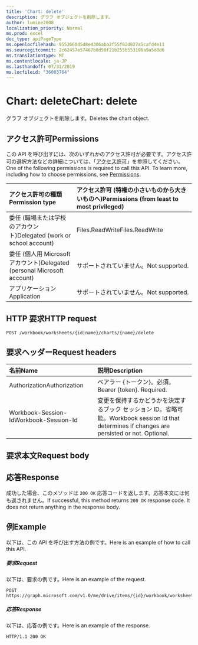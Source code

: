 ```yaml
---
title: 'Chart: delete'
description: グラフ オブジェクトを削除します。
author: lumine2008
localization_priority: Normal
ms.prod: excel
doc_type: apiPageType
ms.openlocfilehash: 9553660d5d8e4306aba2f55f62d827a5cafd4e11
ms.sourcegitcommit: 2c62457e57467b8d50f21b255b553106a9a5d8d6
ms.translationtype: MT
ms.contentlocale: ja-JP
ms.lasthandoff: 07/31/2019
ms.locfileid: "36003764"
---
```

# <a name="chart-delete"></a><span data-ttu-id="22a9b-103">Chart: delete</span><span class="sxs-lookup"><span data-stu-id="22a9b-103">Chart: delete</span></span>

<span data-ttu-id="22a9b-104">グラフ オブジェクトを削除します。</span><span class="sxs-lookup"><span data-stu-id="22a9b-104">Deletes the chart object.</span></span>
## <a name="permissions"></a><span data-ttu-id="22a9b-105">アクセス許可</span><span class="sxs-lookup"><span data-stu-id="22a9b-105">Permissions</span></span>
<span data-ttu-id="22a9b-p101">この API を呼び出すには、次のいずれかのアクセス許可が必要です。アクセス許可の選択方法などの詳細については、「[アクセス許可](/graph/permissions-reference)」を参照してください。</span><span class="sxs-lookup"><span data-stu-id="22a9b-p101">One of the following permissions is required to call this API. To learn more, including how to choose permissions, see [Permissions](/graph/permissions-reference).</span></span>

|<span data-ttu-id="22a9b-108">アクセス許可の種類</span><span class="sxs-lookup"><span data-stu-id="22a9b-108">Permission type</span></span>      | <span data-ttu-id="22a9b-109">アクセス許可 (特権の小さいものから大きいものへ)</span><span class="sxs-lookup"><span data-stu-id="22a9b-109">Permissions (from least to most privileged)</span></span>              |
|:--------------------|:---------------------------------------------------------|
|<span data-ttu-id="22a9b-110">委任 (職場または学校のアカウント)</span><span class="sxs-lookup"><span data-stu-id="22a9b-110">Delegated (work or school account)</span></span> | <span data-ttu-id="22a9b-111">Files.ReadWrite</span><span class="sxs-lookup"><span data-stu-id="22a9b-111">Files.ReadWrite</span></span>    |
|<span data-ttu-id="22a9b-112">委任 (個人用 Microsoft アカウント)</span><span class="sxs-lookup"><span data-stu-id="22a9b-112">Delegated (personal Microsoft account)</span></span> | <span data-ttu-id="22a9b-113">サポートされていません。</span><span class="sxs-lookup"><span data-stu-id="22a9b-113">Not supported.</span></span>    |
|<span data-ttu-id="22a9b-114">アプリケーション</span><span class="sxs-lookup"><span data-stu-id="22a9b-114">Application</span></span> | <span data-ttu-id="22a9b-115">サポートされていません。</span><span class="sxs-lookup"><span data-stu-id="22a9b-115">Not supported.</span></span> |

## <a name="http-request"></a><span data-ttu-id="22a9b-116">HTTP 要求</span><span class="sxs-lookup"><span data-stu-id="22a9b-116">HTTP request</span></span>
<!-- { "blockType": "ignored" } -->
```http
POST /workbook/worksheets/{id|name}/charts/{name}/delete

```
## <a name="request-headers"></a><span data-ttu-id="22a9b-117">要求ヘッダー</span><span class="sxs-lookup"><span data-stu-id="22a9b-117">Request headers</span></span>
| <span data-ttu-id="22a9b-118">名前</span><span class="sxs-lookup"><span data-stu-id="22a9b-118">Name</span></span>       | <span data-ttu-id="22a9b-119">説明</span><span class="sxs-lookup"><span data-stu-id="22a9b-119">Description</span></span>|
|:---------------|:----------|
| <span data-ttu-id="22a9b-120">Authorization</span><span class="sxs-lookup"><span data-stu-id="22a9b-120">Authorization</span></span>  | <span data-ttu-id="22a9b-p102">ベアラー {トークン}。必須。</span><span class="sxs-lookup"><span data-stu-id="22a9b-p102">Bearer {token}. Required.</span></span> |
| <span data-ttu-id="22a9b-123">Workbook-Session-Id</span><span class="sxs-lookup"><span data-stu-id="22a9b-123">Workbook-Session-Id</span></span>  | <span data-ttu-id="22a9b-p103">変更を保持するかどうかを決定するブック セッション ID。省略可能。</span><span class="sxs-lookup"><span data-stu-id="22a9b-p103">Workbook session Id that determines if changes are persisted or not. Optional.</span></span>|

## <a name="request-body"></a><span data-ttu-id="22a9b-126">要求本文</span><span class="sxs-lookup"><span data-stu-id="22a9b-126">Request body</span></span>

## <a name="response"></a><span data-ttu-id="22a9b-127">応答</span><span class="sxs-lookup"><span data-stu-id="22a9b-127">Response</span></span>

<span data-ttu-id="22a9b-p104">成功した場合、このメソッドは `200 OK` 応答コードを返します。応答本文には何も返されません。</span><span class="sxs-lookup"><span data-stu-id="22a9b-p104">If successful, this method returns `200 OK` response code. It does not return anything in the response body.</span></span>

## <a name="example"></a><span data-ttu-id="22a9b-130">例</span><span class="sxs-lookup"><span data-stu-id="22a9b-130">Example</span></span>
<span data-ttu-id="22a9b-131">以下は、この API を呼び出す方法の例です。</span><span class="sxs-lookup"><span data-stu-id="22a9b-131">Here is an example of how to call this API.</span></span>
##### <a name="request"></a><span data-ttu-id="22a9b-132">要求</span><span class="sxs-lookup"><span data-stu-id="22a9b-132">Request</span></span>
<span data-ttu-id="22a9b-133">以下は、要求の例です。</span><span class="sxs-lookup"><span data-stu-id="22a9b-133">Here is an example of the request.</span></span>
<!-- {
  "blockType": "request",
  "name": "chart_delete"
}-->
```http
POST https://graph.microsoft.com/v1.0/me/drive/items/{id}/workbook/worksheets/{id|name}/charts/{name}/delete
```

##### <a name="response"></a><span data-ttu-id="22a9b-134">応答</span><span class="sxs-lookup"><span data-stu-id="22a9b-134">Response</span></span>
<span data-ttu-id="22a9b-135">以下は、応答の例です。</span><span class="sxs-lookup"><span data-stu-id="22a9b-135">Here is an example of the response.</span></span> 
<!-- {
  "blockType": "response"
} -->
```http
HTTP/1.1 200 OK
```

<!-- uuid: 8fcb5dbc-d5aa-4681-8e31-b001d5168d79
2015-10-25 14:57:30 UTC -->
<!-- {
  "type": "#page.annotation",
  "description": "Chart: delete",
  "keywords": "",
  "section": "documentation",
  "tocPath": ""
}-->
